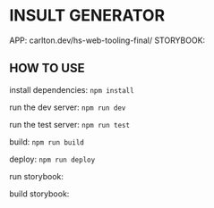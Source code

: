 # INSULT GENERATOR

APP: carlton.dev/hs-web-tooling-final/
STORYBOOK:

## HOW TO USE

install dependencies: `npm install`

run the dev server: `npm run dev`

run the test server: `npm run test`

build: `npm run build`

deploy: `npm run deploy`

run storybook:

build storybook:
